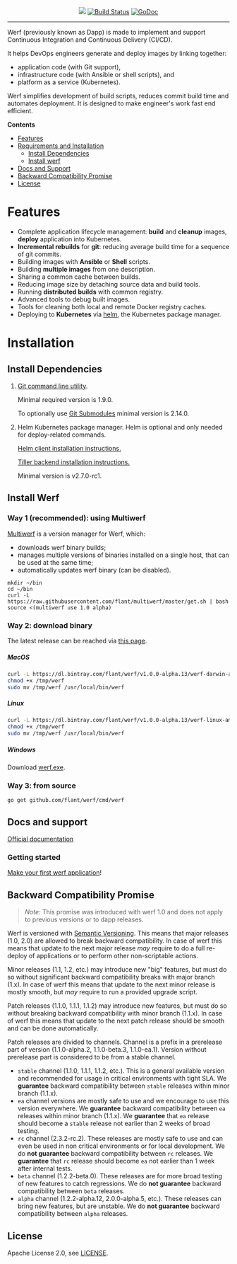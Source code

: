 <p align="center">
  <a href='https://bintray.com/flant/werf/werf/_latestVersion'><img src='https://api.bintray.com/packages/flant/werf/werf/images/download.svg'></a>
  <a href="https://travis-ci.org/flant/werf"><img alt="Build Status" src="https://travis-ci.org/flant/werf.svg" style="max-width:100%;"></a>
  <a href="https://godoc.org/github.com/flant/werf"><img src="https://godoc.org/github.com/flant/werf?status.svg" alt="GoDoc"></a>
</p>

___

Werf (previously known as Dapp) is made to implement and support Continuous Integration and Continuous Delivery (CI/CD).

It helps DevOps engineers generate and deploy images by linking together:

- application code (with Git support),
- infrastructure code (with Ansible or shell scripts), and
- platform as a service (Kubernetes).

Werf simplifies development of build scripts, reduces commit build time and automates deployment.
It is designed to make engineer's work fast end efficient.

**Contents**

- [Features](#features)
- [Requirements and Installation](#requirements-and-installation)
  - [Install Dependencies](#install-dependencies)
  - [Install werf](#install-werf)
- [Docs and Support](#docs-and-support)
- [Backward Compatibility Promise](#backward-compatibility-promise)
- [License](#license)

# Features

* Complete application lifecycle management: **build** and **cleanup** images, **deploy** application into Kubernetes.
* **Incremental rebuilds** for **git**: reducing average build time for a sequence of git commits.
* Building images with **Ansible** or **Shell** scripts.
* Building **multiple images** from one description.
* Sharing a common cache between builds.
* Reducing image size by detaching source data and build tools.
* Running **distributed builds** with common registry.
* Advanced tools to debug built images.
* Tools for cleaning both local and remote Docker registry caches.
* Deploying to **Kubernetes** via [helm](https://helm.sh/), the Kubernetes package manager.

# Installation

## Install Dependencies

1. [Git command line utility](https://git-scm.com/book/en/v2/Getting-Started-Installing-Git).

   Minimal required version is 1.9.0.

   To optionally use [Git Submodules](https://git-scm.com/docs/gitsubmodules) minimal version is 2.14.0.

2. Helm Kubernetes package manager. Helm is optional and only needed for deploy-related commands.

   [Helm client installation instructions.](https://docs.helm.sh/using_helm/#installing-helm)

   [Tiller backend installation instructions.](https://docs.helm.sh/using_helm/#installing-tiller)

   Minimal version is v2.7.0-rc1.

## Install Werf

### Way 1 (recommended): using Multiwerf

[Multiwerf](https://github.com/flant/multiwerf) is a version manager for Werf, which:
* downloads werf binary builds;
* manages multiple versions of binaries installed on a single host, that can be used at the same time;
* automatically updates werf binary (can be disabled).

```
mkdir ~/bin
cd ~/bin
curl -L https://raw.githubusercontent.com/flant/multiwerf/master/get.sh | bash
source <(multiwerf use 1.0 alpha)
```

### Way 2: download binary

The latest release can be reached via [this page](https://bintray.com/flant/werf/werf/_latestVersion).

##### MacOS

```bash
curl -L https://dl.bintray.com/flant/werf/v1.0.0-alpha.13/werf-darwin-amd64-v1.0.0-alpha.13 -o /tmp/werf
chmod +x /tmp/werf
sudo mv /tmp/werf /usr/local/bin/werf
```

##### Linux

```bash
curl -L https://dl.bintray.com/flant/werf/v1.0.0-alpha.13/werf-linux-amd64-v1.0.0-alpha.13 -o /tmp/werf
chmod +x /tmp/werf
sudo mv /tmp/werf /usr/local/bin/werf
```

##### Windows

Download [werf.exe](https://dl.bintray.com/flant/werf/v1.0.0-alpha.13/werf-windows-amd64-v1.0.0-alpha.13.exe).

### Way 3: from source

```
go get github.com/flant/werf/cmd/werf
```

## Docs and support

[Official documentation](https://flant.github.io/werf/)

### Getting started

[Make your first werf application](https://flant.github.io/werf/how_to/getting_started.html)!

## Backward Compatibility Promise

> _Note:_ This promise was introduced with werf 1.0 and does not apply to previous versions or to dapp releases.

Werf is versioned with [Semantic Versioning](https://semver.org). This means that major releases (1.0, 2.0) are
allowed to break backward compatibility. In case of werf this means that update to the next major release _may_
require to do a full re-deploy of applications or to perform other non-scriptable actions.

Minor releases (1.1, 1.2, etc.) may introduce new "big" features, but must do so without significant backward compatibility breaks with major branch (1.x).
In case of werf this means that update to the next minor release is mostly smooth, but _may_ require to run a provided upgrade script.

Patch releases (1.1.0, 1.1.1, 1.1.2) may introduce new features, but must do so without breaking backward compatibility with minor branch (1.1.x).
In case of werf this means that update to the next patch release should be smooth and can be done automatically.

Patch releases are divided to channels. Channel is a prefix in a prerelease part of version (1.1.0-alpha.2, 1.1.0-beta.3, 1.1.0-ea.1).
Version without prerelease part is considered to be from a stable channel.

- `stable` channel (1.1.0, 1.1.1, 1.1.2, etc.). This is a general available version and recommended for usage in critical environments with tight SLA.
  We **guarantee** backward compatibility between `stable` releases within minor branch (1.1.x).
- `ea` channel versions are mostly safe to use and we encourage to use this version everywhere.
  We **guarantee** backward compatibility between `ea` releases within minor branch (1.1.x).
  We **guarantee** that `ea` release should become a `stable` release not earlier than 2 weeks of broad testing.
- `rc` channel (2.3.2-rc.2). These releases are mostly safe to use and can even be used in non critical environments or for local development.
  We do **not guarantee** backward compatibility between `rc` releases.
  We **guarantee** that `rc` release should become `ea` not earlier than 1 week after internal tests.
- `beta` channel (1.2.2-beta.0). These releases are for more broad testing of new features to catch regressions.
  We do **not guarantee** backward compatibility between `beta` releases.
- `alpha` channel (1.2.2-alpha.12, 2.0.0-alpha.5, etc.). These releases can bring new features, but are unstable.
  We do **not guarantee** backward compatibility between `alpha` releases.

## License

Apache License 2.0, see [LICENSE](LICENSE).
